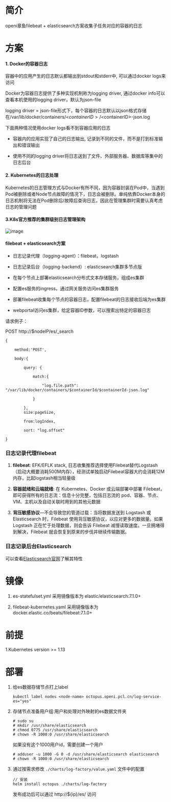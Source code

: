 # 简介

openi章鱼filebeat + elasticsearch方案收集子任务对应的容器的日志

# 方案

#### 1. Docker的容器日志

容器中的应用产生的日志默认都输出到stdout和stderr中, 可以通过docker logs来访问

Docker为容器日志提供了多种实现机制称为logging driver, 通过docker info可以查看本机使用的logging driver，默认为json-file

logging driver = json-file形式下，每个容器的日志默认以json格式存储在/var/lib/docker/containers/<$containerID>/<$containerID>-json.log

下面两种情况使用docker logs看不到容器应用的日志

- 容器内的应用实现了自己的日志输出, 记录到不同的文件，而不是打到标准输出和错误输出

- 使用不同的logging driver将日志送到了文件、外部服务器、数据库等集中的日志后台

#### 2. Kubernetes的日志处理

Kubernetes的日志管理方式与Docker有所不同，因为容器封装在Pod中，当遇到Pod被删除或者Node节点故障的情况下，日志会被删除。单纯依靠Docker本身的日志机制将无法在Pod删除后/故障后查询日志，因此在管理集群时需要认真考虑日志的管理问题

#### 3.K8s官方推荐的集群级别日志管理架构

![image](https://note.youdao.com/yws/api/personal/file/WEB24d8786572115d6da56e32ae39f68106?method=download&shareKey=c851fb6fbd9e27c475e3aba00961320d)

#### filebeat + elasticsearch方案

- 日志记录代理（logging-agent）：filebeat，logstash

- 日志记录后台（logging-backend）: elasticsearch集群多节点版

- 在每个节点上部署elasticsearch分布式文本存储服务，组成es集群

- 配置es服务的ingress，通过网关服务访问es集群服务

- 部署filebeat收集每个节点的容器日志，配置filebeat的日志接收后端为es集群

- webportal访问es集群，给定容器ID参数，可以搜索出特定的容器日志

请求例子：

POST http://$nodeIP/es/_search
```
{

    method:'POST',
    
    body:{
    
        query: {
        
            match:{
            
                "log.file.path": "/var/lib/docker/containers/$containerId/$containerId-json.log"
            
            }
        
        },
        size:pageSize,
        
        from:logIndex,
        
        sort: "log.offset"
        
}
```

### 日志记录代理filebeat

1. **filebeat**:   EFK/EFLK stack, 日志收集推荐选择使用Filebeat替代Logstash（启动大概要消耗500M内存），经测试单独启动Filebeat容器大约会消耗12M内存，比起logstash相当轻量级

2. **容器就绪和云端就绪**:   在 Kubernetes、Docker 或云端部署中部署 Filebeat，即可获得所有的日志流：信息十分完整，包括日志流的 pod、容器、节点、VM、主机以及自动关联时用到的其他元数据

3. **背压敏感协议**—不会导致您的管道过载：当将数据发送到 Logstash 或 Elasticsearch 时，Filebeat 使用背压敏感协议，以应对更多的数据量。如果 Logstash 正在忙于处理数据，则会告诉 Filebeat 减慢读取速度。一旦拥堵得到解决，Filebeat 就会恢复到原来的步伐并继续传输数据。

### 日志记录后台Elasticsearch

可以查看[Elasticsearch官网](https://www.elastic.co/cn/products/elasticsearch)了解其特性

# 镜像

1. es-statefulset.yml 采用镜像版本为 elastic/elasticsearch:7.1.0+

2. filebeat-kubernetes.yaml 采用镜像版本为 docker.elastic.co/beats/filebeat:7.1.0+

# 前提

1.Kubernetes version >= 1.13

# 部署

1. 给es数据存储节点打上label

    ```
    kubectl label nodes <node-name> octopus.openi.pcl.cn/log-service-es="yes"
    ```

2. 存储节点准备用户组:用户和处理对外映射的es数据文件夹

    ```
    # sudo su 
    # mkdir /usr/share/elasticsearch
    # chmod 0775 /usr/share/elasticsearch
    # chown -R 1000:0 /usr/share/elasticsearch
    ```

    如果没有这个1000用户id，需要创建一个用户

    ```
    # adduser -u 1000 -G 0 -d /usr/share/elasticsearch elasticsearch
    # chown -R 1000:0 /usr/share/elasticsearch
    ```

3. 通过按需求修改 `./charts/log-factory/value.yaml` 文件中的配置
   
   ```
   // 安装
   helm install octopus ./charts/log-factory
   ```
   
   发布成功后可以通过 http://${ip}/es/ 访问
